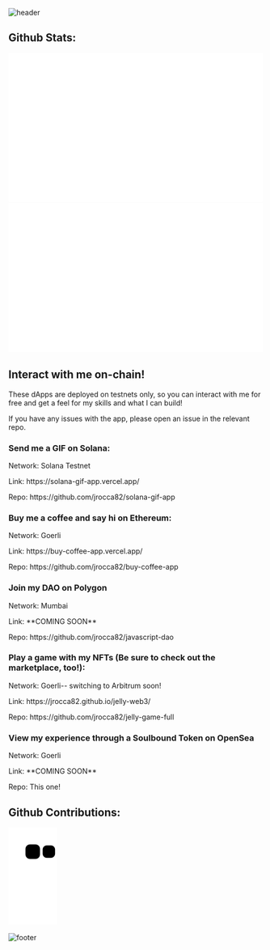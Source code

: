 <!-- https://github.com/jstrieb/github-stats -->
<!-- https://github.com/gleich/profile_stack -->
<!-- https://github.com/abhisheknaiidu/awesome-github-profile-readme#github-actions- -->

<!-- https://github.com/kyechan99/capsule-render -->
![header](https://capsule-render.vercel.app/api?type=waving&color=0:6d98fa,100:f9f79a&height=250&section=header&text=Jo%20Rocca:%20blockchain%20developer&fontSize=40)
## Github Stats:
<p alignItems="center" justifyContent="space-between">
<img src="https://github.com/jrocca82/git-profile/blob/master/generated/overview.svg" />
<img src="https://github.com/jrocca82/git-profile/blob/master/generated/languages.svg" />
</p>

## Interact with me on-chain! 
These dApps are deployed on testnets only, so you can interact with me for free and get a feel for my skills and what I can build!

If you have any issues with the app, please open an issue in the relevant repo.

### Send me a GIF on Solana:
<p>Network: Solana Testnet</p>
<p>Link: https://solana-gif-app.vercel.app/</p>
<p>Repo: https://github.com/jrocca82/solana-gif-app</p>

### Buy me a coffee and say hi on Ethereum:
<p>Network: Goerli</p>
<p>Link: https://buy-coffee-app.vercel.app/</p>
<p>Repo: https://github.com/jrocca82/buy-coffee-app</p>

### Join my DAO on Polygon
<p>Network: Mumbai</p>
<p>Link: **COMING SOON**</p>
<p>Repo: https://github.com/jrocca82/javascript-dao</p>

### Play a game with my NFTs (Be sure to check out the marketplace, too!):
<p>Network: Goerli-- switching to Arbitrum soon!</p>
<p>Link: https://jrocca82.github.io/jelly-web3/</p>
<p>Repo: https://github.com/jrocca82/jelly-game-full</p>

### View my experience through a Soulbound Token on OpenSea
<p>Network: Goerli</p>
<p>Link: **COMING SOON**</p>
<p>Repo: This one!</p>

## Github Contributions:

![snake gif](https://github.com/jrocca82/jrocca82/blob/output/github-contribution-grid-snake.svg)


![footer](https://capsule-render.vercel.app/api?section=footer&type=waving&color=0:6d98fa,100:f9f79a)
